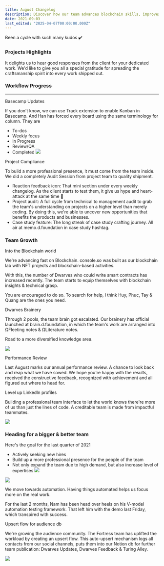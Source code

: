```yaml
---
title: August Changelog
description: Discover how our team advances blockchain skills, improves project workflows with Basecamp Kanban, and grows expertise through audits, automation, and professional development.
date: 2021-09-03
last_edited: "2025-04-07T00:00:00.000Z"
---
```


Been a cycle with such many kudos ✔️

### Projects Highlights

It delights us to hear good responses from the client for your dedicated work. We'd like to give you all a special gratitude for spreading the craftsmanship spirit into every work shipped out.

### Workflow Progress

---

Basecamp Updates

If you don't know, we can use Track extension to enable Kanban in Basecamp. And Han has forced every board using the same terminology for column. They are

- To-dos
- Weekly focus
- In Progress
- Review/QA
- Completed
  ![](assets/notion-image-1744006946675-eivlv.webp)

Project Compliance

To build a more professional presence, it must come from the team inside. We did a completely Audit Session from project team to quality shipment.

- Reaction feedback icon: That mini section under every weekly changelog. As the client starts to test them, it give us hype and heart-attack at the same time 🥲
- Project audit: A full cycle from technical to management audit to grab the team's understanding on projects on a higher level than merely coding. By doing this, we're able to uncover new opportunities that benefits the products and businesses.
- Case study feature: The long streak of case study crafting journey. All air at memo.d.foundation in case study hashtag.

### Team Growth

Into the Blockchain world

We're advancing fast on Blockchain. console.so was built as our blockchain lab with NFT projects and blockchain-based activities.

With this, the number of Dwarves who could write smart contracts has increased recently. The team starts to equip themselves with blockchain insights & technical grasp.

You are encouraged to do so. To search for help, I think Huy, Phuc, Tay & Quang are the ones you need.

Dwarves Brainery

Through 2 pools, the team brain got escalated. Our brainery has official launched at brain.d.foundation, in which the team's work are arranged into ΩFleeting notes & ΩLiterature notes.

Road to a more diversified knowledge area.

![](assets/notion-image-1744006947065-4iixd.webp)

Performance Review

Last August marks our annual performance review. A chance to look back and reap what we have sowed. We hope you're happy with the results, received the constructive feedback, recognized with achievement and all figured out where to head for.

Level up LinkedIn profiles

Building a professional team interface to let the world knows there're more of us than just the lines of code. A creditable team is made from impactful teammates.

![](assets/notion-image-1744006947625-gk629.webp)

### Heading for a bigger & better team

Here's the goal for the last quarter of 2021

- Actively seeking new hires
- Build up a more professional presence for the people of the team
- Not only expand the team due to high demand, but also increase level of expertises
  ![](assets/notion-image-1744006947990-egark.webp)

![](assets/notion-image-1744006948330-d00vd.webp)

We move towards automation. Having things automated helps us focus more on the real work.

For the last 2 months, Nam has been head over heels on his V-model automation testing framework. That left him with the demo last Friday, which transpired with success.

Upsert flow for audience db

We're growing the audience community. The Fortress team has uplifted the workload by creating an upsert flow. This auto-upsert mechanism logs all contacts from our social channels, puts them into our Notion db for further team publication: Dwarves Updates, Dwarves Feedback & Turing Alley.

![](assets/notion-image-1744006948693-9i94d.webp)
